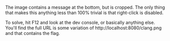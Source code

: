 The image contains a message at the bottom, but is cropped. The only thing that
makes this anything less than 100% trivial is that right-click is disabled.

To solve, hit F12 and look at the dev console, or basically anything else. You'll
find the full URL is some variation of http://localhost:8080/clang.png
and that contains the flag.
